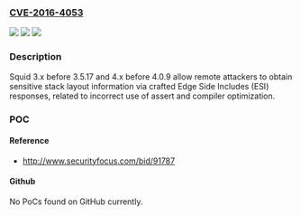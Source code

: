 ### [CVE-2016-4053](https://cve.mitre.org/cgi-bin/cvename.cgi?name=CVE-2016-4053)
![](https://img.shields.io/static/v1?label=Product&message=n%2Fa&color=blue)
![](https://img.shields.io/static/v1?label=Version&message=n%2Fa&color=blue)
![](https://img.shields.io/static/v1?label=Vulnerability&message=n%2Fa&color=brighgreen)

### Description

Squid 3.x before 3.5.17 and 4.x before 4.0.9 allow remote attackers to obtain sensitive stack layout information via crafted Edge Side Includes (ESI) responses, related to incorrect use of assert and compiler optimization.

### POC

#### Reference
- http://www.securityfocus.com/bid/91787

#### Github
No PoCs found on GitHub currently.

